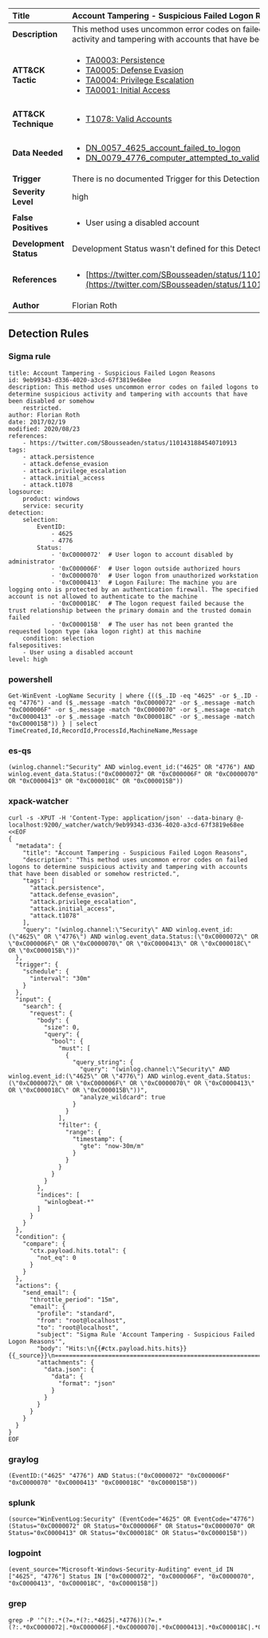 | Title                    | Account Tampering - Suspicious Failed Logon Reasons       |
|:-------------------------|:------------------|
| **Description**          | This method uses uncommon error codes on failed logons to determine suspicious activity and tampering with accounts that have been disabled or somehow restricted. |
| **ATT&amp;CK Tactic**    |  <ul><li>[TA0003: Persistence](https://attack.mitre.org/tactics/TA0003)</li><li>[TA0005: Defense Evasion](https://attack.mitre.org/tactics/TA0005)</li><li>[TA0004: Privilege Escalation](https://attack.mitre.org/tactics/TA0004)</li><li>[TA0001: Initial Access](https://attack.mitre.org/tactics/TA0001)</li></ul>  |
| **ATT&amp;CK Technique** | <ul><li>[T1078: Valid Accounts](https://attack.mitre.org/techniques/T1078)</li></ul>  |
| **Data Needed**          | <ul><li>[DN_0057_4625_account_failed_to_logon](../Data_Needed/DN_0057_4625_account_failed_to_logon.md)</li><li>[DN_0079_4776_computer_attempted_to_validate_the_credentials_for_an_account](../Data_Needed/DN_0079_4776_computer_attempted_to_validate_the_credentials_for_an_account.md)</li></ul>  |
| **Trigger**              |  There is no documented Trigger for this Detection Rule yet  |
| **Severity Level**       | high |
| **False Positives**      | <ul><li>User using a disabled account</li></ul>  |
| **Development Status**   |  Development Status wasn't defined for this Detection Rule yet  |
| **References**           | <ul><li>[https://twitter.com/SBousseaden/status/1101431884540710913](https://twitter.com/SBousseaden/status/1101431884540710913)</li></ul>  |
| **Author**               | Florian Roth |


## Detection Rules

### Sigma rule

```
title: Account Tampering - Suspicious Failed Logon Reasons
id: 9eb99343-d336-4020-a3cd-67f3819e68ee
description: This method uses uncommon error codes on failed logons to determine suspicious activity and tampering with accounts that have been disabled or somehow
    restricted.
author: Florian Roth
date: 2017/02/19
modified: 2020/08/23
references:
    - https://twitter.com/SBousseaden/status/1101431884540710913
tags:
    - attack.persistence
    - attack.defense_evasion
    - attack.privilege_escalation
    - attack.initial_access
    - attack.t1078
logsource:
    product: windows
    service: security
detection:
    selection:
        EventID:
            - 4625
            - 4776
        Status:
            - '0xC0000072'  # User logon to account disabled by administrator
            - '0xC000006F'  # User logon outside authorized hours
            - '0xC0000070'  # User logon from unauthorized workstation
            - '0xC0000413'  # Logon Failure: The machine you are logging onto is protected by an authentication firewall. The specified account is not allowed to authenticate to the machine
            - '0xC000018C'  # The logon request failed because the trust relationship between the primary domain and the trusted domain failed
            - '0xC000015B'  # The user has not been granted the requested logon type (aka logon right) at this machine
    condition: selection
falsepositives:
    - User using a disabled account
level: high

```





### powershell
    
```
Get-WinEvent -LogName Security | where {(($_.ID -eq "4625" -or $_.ID -eq "4776") -and ($_.message -match "0xC0000072" -or $_.message -match "0xC000006F" -or $_.message -match "0xC0000070" -or $_.message -match "0xC0000413" -or $_.message -match "0xC000018C" -or $_.message -match "0xC000015B")) } | select TimeCreated,Id,RecordId,ProcessId,MachineName,Message
```


### es-qs
    
```
(winlog.channel:"Security" AND winlog.event_id:("4625" OR "4776") AND winlog.event_data.Status:("0xC0000072" OR "0xC000006F" OR "0xC0000070" OR "0xC0000413" OR "0xC000018C" OR "0xC000015B"))
```


### xpack-watcher
    
```
curl -s -XPUT -H 'Content-Type: application/json' --data-binary @- localhost:9200/_watcher/watch/9eb99343-d336-4020-a3cd-67f3819e68ee <<EOF
{
  "metadata": {
    "title": "Account Tampering - Suspicious Failed Logon Reasons",
    "description": "This method uses uncommon error codes on failed logons to determine suspicious activity and tampering with accounts that have been disabled or somehow restricted.",
    "tags": [
      "attack.persistence",
      "attack.defense_evasion",
      "attack.privilege_escalation",
      "attack.initial_access",
      "attack.t1078"
    ],
    "query": "(winlog.channel:\"Security\" AND winlog.event_id:(\"4625\" OR \"4776\") AND winlog.event_data.Status:(\"0xC0000072\" OR \"0xC000006F\" OR \"0xC0000070\" OR \"0xC0000413\" OR \"0xC000018C\" OR \"0xC000015B\"))"
  },
  "trigger": {
    "schedule": {
      "interval": "30m"
    }
  },
  "input": {
    "search": {
      "request": {
        "body": {
          "size": 0,
          "query": {
            "bool": {
              "must": [
                {
                  "query_string": {
                    "query": "(winlog.channel:\"Security\" AND winlog.event_id:(\"4625\" OR \"4776\") AND winlog.event_data.Status:(\"0xC0000072\" OR \"0xC000006F\" OR \"0xC0000070\" OR \"0xC0000413\" OR \"0xC000018C\" OR \"0xC000015B\"))",
                    "analyze_wildcard": true
                  }
                }
              ],
              "filter": {
                "range": {
                  "timestamp": {
                    "gte": "now-30m/m"
                  }
                }
              }
            }
          }
        },
        "indices": [
          "winlogbeat-*"
        ]
      }
    }
  },
  "condition": {
    "compare": {
      "ctx.payload.hits.total": {
        "not_eq": 0
      }
    }
  },
  "actions": {
    "send_email": {
      "throttle_period": "15m",
      "email": {
        "profile": "standard",
        "from": "root@localhost",
        "to": "root@localhost",
        "subject": "Sigma Rule 'Account Tampering - Suspicious Failed Logon Reasons'",
        "body": "Hits:\n{{#ctx.payload.hits.hits}}{{_source}}\n================================================================================\n{{/ctx.payload.hits.hits}}",
        "attachments": {
          "data.json": {
            "data": {
              "format": "json"
            }
          }
        }
      }
    }
  }
}
EOF

```


### graylog
    
```
(EventID:("4625" "4776") AND Status:("0xC0000072" "0xC000006F" "0xC0000070" "0xC0000413" "0xC000018C" "0xC000015B"))
```


### splunk
    
```
(source="WinEventLog:Security" (EventCode="4625" OR EventCode="4776") (Status="0xC0000072" OR Status="0xC000006F" OR Status="0xC0000070" OR Status="0xC0000413" OR Status="0xC000018C" OR Status="0xC000015B"))
```


### logpoint
    
```
(event_source="Microsoft-Windows-Security-Auditing" event_id IN ["4625", "4776"] Status IN ["0xC0000072", "0xC000006F", "0xC0000070", "0xC0000413", "0xC000018C", "0xC000015B"])
```


### grep
    
```
grep -P '^(?:.*(?=.*(?:.*4625|.*4776))(?=.*(?:.*0xC0000072|.*0xC000006F|.*0xC0000070|.*0xC0000413|.*0xC000018C|.*0xC000015B)))'
```



